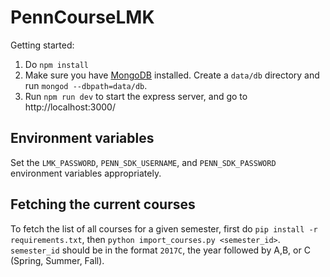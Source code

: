 # PennCourseLMK
Getting started:
1. Do `npm install`
2. Make sure you have [MongoDB](https://www.mongodb.com/download-center) installed. Create a `data/db` directory and run `mongod --dbpath=data/db`.
3. Run `npm run dev` to start the express server, and go to http://localhost:3000/


## Environment variables
Set the `LMK_PASSWORD`, `PENN_SDK_USERNAME`, and `PENN_SDK_PASSWORD` environment variables appropriately.

## Fetching the current courses
To fetch the list of all courses for a given semester, first do `pip install -r requirements.txt`, then `python import_courses.py <semester_id>`. `semester_id` should be in the format `2017C`, the year followed by A,B, or C (Spring, Summer, Fall).